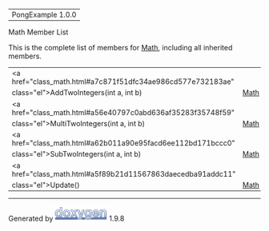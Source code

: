 <div id="top">

<div id="titlearea">

<table data-cellspacing="0" data-cellpadding="0">
<colgroup>
<col style="width: 100%" />
</colgroup>
<tbody>
<tr id="projectrow" class="odd">
<td id="projectalign"><div id="projectname">
PongExample<span id="projectnumber"> 1.0.0</span>
</div></td>
</tr>
</tbody>
</table>

</div>

</div>

<div class="header">

<div class="headertitle">

<div class="title">

Math Member List

</div>

</div>

</div>

<div class="contents">

This is the complete list of members for
<a href="class_math.html" class="el">Math</a>, including all inherited
members.

|                                                             |                                               |     |
|-------------------------------------------------------------|-----------------------------------------------|-----|
| <a href="class_math.html#a7c871f51dfc34ae986cd577e732183ae" 
 class="el">AddTwoIntegers</a>(int a, int b)                  | <a href="class_math.html" class="el">Math</a> |     |
| <a href="class_math.html#a56e40797c0abd636af35283f35748f59" 
 class="el">MultiTwoIntegers</a>(int a, int b)                | <a href="class_math.html" class="el">Math</a> |     |
| <a href="class_math.html#a62b011a90e95facd6ee112bd171bccc0" 
 class="el">SubTwoIntegers</a>(int a, int b)                  | <a href="class_math.html" class="el">Math</a> |     |
| <a href="class_math.html#a5f89b21d11567863daecedba91addc11" 
 class="el">Update</a>()                                      | <a href="class_math.html" class="el">Math</a> |     |

</div>

------------------------------------------------------------------------

<span class="small">Generated
by [<img src="doxygen.svg" class="footer" width="104" height="31"
alt="doxygen" />](https://www.doxygen.org/index.html) 1.9.8</span>
